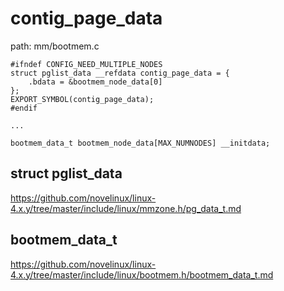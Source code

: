 contig_page_data
========================================

path: mm/bootmem.c
```
#ifndef CONFIG_NEED_MULTIPLE_NODES
struct pglist_data __refdata contig_page_data = {
    .bdata = &bootmem_node_data[0]
};
EXPORT_SYMBOL(contig_page_data);
#endif

...

bootmem_data_t bootmem_node_data[MAX_NUMNODES] __initdata;
```

struct pglist_data
----------------------------------------

https://github.com/novelinux/linux-4.x.y/tree/master/include/linux/mmzone.h/pg_data_t.md

bootmem_data_t
----------------------------------------

https://github.com/novelinux/linux-4.x.y/tree/master/include/linux/bootmem.h/bootmem_data_t.md
